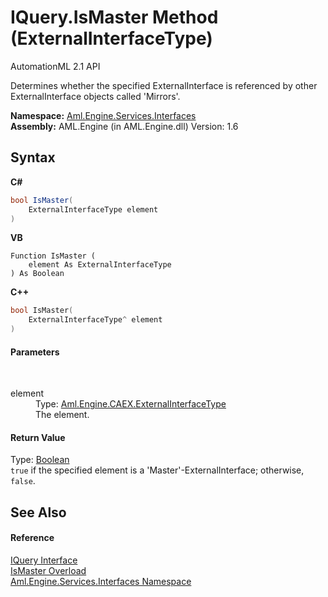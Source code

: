 # IQuery.IsMaster Method (ExternalInterfaceType)
AutomationML 2.1 API 

Determines whether the specified ExternalInterface is referenced by other ExternalInterface objects called 'Mirrors'.

**Namespace:**&nbsp;<a href="N_Aml_Engine_Services_Interfaces">Aml.Engine.Services.Interfaces</a><br />**Assembly:**&nbsp;AML.Engine (in AML.Engine.dll) Version: 1.6

## Syntax

**C#**<br />
``` C#
bool IsMaster(
	ExternalInterfaceType element
)
```

**VB**<br />
``` VB
Function IsMaster ( 
	element As ExternalInterfaceType
) As Boolean
```

**C++**<br />
``` C++
bool IsMaster(
	ExternalInterfaceType^ element
)
```


#### Parameters
&nbsp;<dl><dt>element</dt><dd>Type: <a href="T_Aml_Engine_CAEX_ExternalInterfaceType">Aml.Engine.CAEX.ExternalInterfaceType</a><br />The element.</dd></dl>

#### Return Value
Type: <a href="https://docs.microsoft.com/dotnet/api/system.boolean" target="_parent" rel="noopener noreferrer">Boolean</a><br />`true` if the specified element is a 'Master'-ExternalInterface; otherwise, `false`.

## See Also


#### Reference
<a href="T_Aml_Engine_Services_Interfaces_IQuery">IQuery Interface</a><br /><a href="Overload_Aml_Engine_Services_Interfaces_IQuery_IsMaster">IsMaster Overload</a><br /><a href="N_Aml_Engine_Services_Interfaces">Aml.Engine.Services.Interfaces Namespace</a><br />